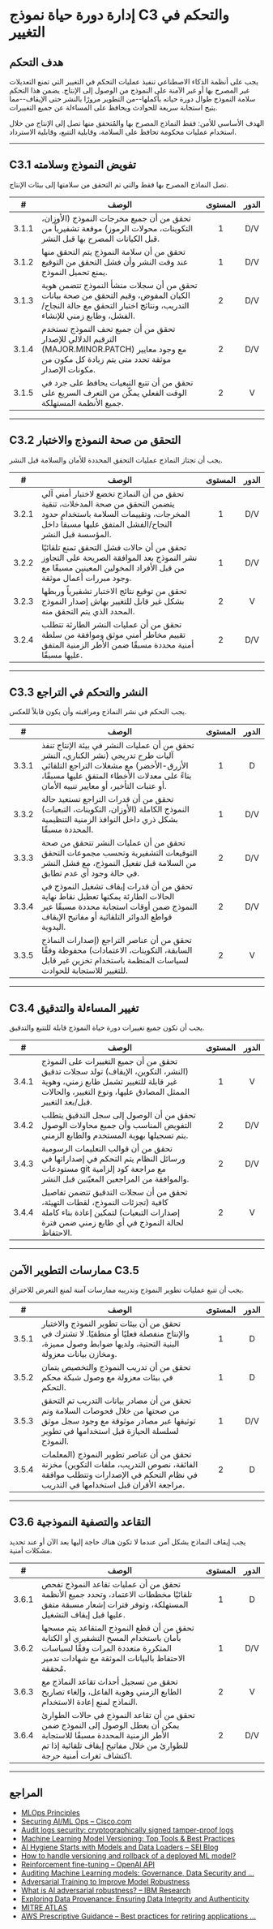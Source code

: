 # إدارة دورة حياة نموذج C3 والتحكم في التغيير

## هدف التحكم

يجب على أنظمة الذكاء الاصطناعي تنفيذ عمليات التحكم في التغيير التي تمنع التعديلات غير المصرح بها أو غير الآمنة على النموذج من الوصول إلى الإنتاج. يضمن هذا التحكم سلامة النموذج طوال دورة حياته بأكملها--من التطوير مرورًا بالنشر حتى الإيقاف--مما يتيح استجابة سريعة للحوادث ويحافظ على المساءلة عن جميع التغييرات.

الهدف الأساسي للأمن: فقط النماذج المصرح بها والمُتحقق منها تصل إلى الإنتاج من خلال استخدام عمليات محكومة تحافظ على السلامة، وقابلية التتبع، وقابلية الاسترداد.

---

## C3.1 تفويض النموذج وسلامته

تصل النماذج المصرح بها فقط والتي تم التحقق من سلامتها إلى بيئات الإنتاج.

|   #   | الوصف                                                                                                                                                     | المستوى | الدور |
| :---: | --------------------------------------------------------------------------------------------------------------------------------------------------------- | :-----: | :---: |
| 3.1.1 | تحقق من أن جميع مخرجات النموذج (الأوزان، التكوينات، محولات الرموز) موقعة تشفيرياً من قبل الكيانات المصرح بها قبل النشر.                                   |    1    |  D/V  |
| 3.1.2 | تحقق من أن سلامة النموذج يتم التحقق منها عند وقت النشر وأن فشل التحقق من التوقيع يمنع تحميل النموذج.                                                      |    1    |  D/V  |
| 3.1.3 | تحقق من أن سجلات منشأ النموذج تتضمن هوية الكيان المفوض، وقيم التحقق من صحة بيانات التدريب، ونتائج اختبار التحقق مع حالة النجاح/الفشل، وطابع زمني للإنشاء. |    2    |  D/V  |
| 3.1.4 | تحقق من أن جميع تحف النموذج تستخدم الترقيم الدلالي للإصدار (MAJOR.MINOR.PATCH) مع وجود معايير موثقة تحدد متى يتم زيادة كل مكون من مكونات الإصدار.         |    2    |  D/V  |
| 3.1.5 | تحقق من أن تتبع التبعيات يحافظ على جرد في الوقت الفعلي يمكّن من التعرف السريع على جميع الأنظمة المستهلكة.                                                 |    2    |   V   |

---

## C3.2 التحقق من صحة النموذج والاختبار

يجب أن تجتاز النماذج عمليات التحقق المحددة للأمان والسلامة قبل النشر.

|   #   | الوصف                                                                                                                                                                          | المستوى | الدور |
| :---: | ------------------------------------------------------------------------------------------------------------------------------------------------------------------------------ | :-----: | :---: |
| 3.2.1 | تحقق من أن النماذج تخضع لاختبار أمني آلي يتضمن التحقق من صحة المدخلات، تنقية المخرجات، وتقييمات السلامة باستخدام حدود النجاح/الفشل المتفق عليها مسبقاً داخل المؤسسة قبل النشر. |    1    |  D/V  |
| 3.2.2 | تحقق من أن حالات فشل التحقق تمنع تلقائيًا نشر النموذج بعد الموافقة الصريحة على التجاوز من قبل الأفراد المخولين المعينين مسبقًا مع وجود مبررات أعمال موثقة.                     |    1    |  D/V  |
| 3.2.3 | تحقق من توقيع نتائج الاختبار تشفيرياً وربطها بشكل غير قابل للتغيير بهاش إصدار النموذج المحدد الذي يتم التحقق منه.                                                              |    2    |   V   |
| 3.2.4 | تحقق من أن عمليات النشر الطارئة تتطلب تقييم مخاطر أمني موثق وموافقة من سلطة أمنية محددة مسبقًا ضمن الأطر الزمنية المتفق عليها مسبقًا.                                          |    2    |  D/V  |

---

## C3.3 النشر والتحكم في التراجع

يجب التحكم في نشر النماذج ومراقبته وأن يكون قابلاً للعكس.

|   #   | الوصف                                                                                                                                                                                                               | المستوى | الدور |
| :---: | ------------------------------------------------------------------------------------------------------------------------------------------------------------------------------------------------------------------- | :-----: | :---: |
| 3.3.1 | تحقق من أن عمليات النشر في بيئة الإنتاج تنفذ آليات طرح تدريجي (نشر الكناري، النشر الأزرق-الأخضر) مع مشغلات التراجع التلقائي بناءً على معدلات الأخطاء المتفق عليها مسبقًا، أو عتبات التأخير، أو معايير تنبيه الأمان. |    1    |   D   |
| 3.3.2 | تحقق من أن قدرات التراجع تستعيد حالة النموذج الكاملة (الأوزان، التكوينات، التبعيات) بشكل ذري داخل النوافذ الزمنية التنظيمية المحددة مسبقًا.                                                                         |    1    |  D/V  |
| 3.3.3 | تحقق من أن عمليات النشر تتحقق من صحة التوقيعات التشفيرية وتحسب مجموعات التحقق من السلامة قبل تفعيل النموذج، مع فشل النشر في حالة وجود أي عدم تطابق.                                                                 |    2    |  D/V  |
| 3.3.4 | تحقق من أن قدرات إيقاف تشغيل النموذج في الحالات الطارئة يمكنها تعطيل نقاط نهاية النموذج ضمن أوقات استجابة محددة مسبقًا عبر قواطع الدوائر التلقائية أو مفاتيح الإيقاف اليدوية.                                       |    2    |  D/V  |
| 3.3.5 | تحقق من أن عناصر التراجع (إصدارات النماذج السابقة، التكوينات، الاعتمادات) محفوظة وفقًا لسياسات المنظمة باستخدام تخزين غير قابل للتغيير للاستجابة للحوادث.                                                           |    2    |   V   |

---

## C3.4 تغيير المساءلة والتدقيق

يجب أن تكون جميع تغييرات دورة حياة النموذج قابلة للتتبع والتدقيق.

|   #   | الوصف                                                                                                                                                                                  | المستوى | الدور |
| :---: | -------------------------------------------------------------------------------------------------------------------------------------------------------------------------------------- | :-----: | :---: |
| 3.4.1 | تحقق من أن جميع التغييرات على النموذج (النشر، التكوين، الإيقاف) تولد سجلات تدقيق غير قابلة للتغيير تشمل طابع زمني، وهوية الممثل المصادق عليها، ونوع التغيير، والحالات قبل/بعد التغيير. |    1    |   V   |
| 3.4.2 | تحقق من أن الوصول إلى سجل التدقيق يتطلب التفويض المناسب وأن جميع محاولات الوصول يتم تسجيلها بهوية المستخدم والطابع الزمني.                                                             |    2    |  D/V  |
| 3.4.3 | تحقق من أن قوالب التعليمات الرسومية ورسائل النظام يتم التحكم في إصداراتها في مستودعات git مع مراجعة كود إلزامية والموافقة من المراجعين المعيّنين قبل النشر.                            |    2    |  D/V  |
| 3.4.4 | تحقق من أن سجلات التدقيق تتضمن تفاصيل كافية (تجزئات النموذج، لقطات التهيئة، إصدارات التبعيات) لتمكين إعادة بناء كاملة لحالة النموذج في أي طابع زمني ضمن فترة الاحتفاظ.                 |    2    |   V   |

---

## ممارسات التطوير الآمن C3.5

يجب أن تتبع عمليات تطوير النموذج وتدريبه ممارسات آمنة لمنع التعرض للاختراق.

|   #   | الوصف                                                                                                                                                                   | المستوى | الدور |
| :---: | ----------------------------------------------------------------------------------------------------------------------------------------------------------------------- | :-----: | :---: |
| 3.5.1 | تحقق من أن بيئات تطوير النموذج والاختبار والإنتاج منفصلة فعليًا أو منطقيًا. لا تشترك في البنية التحتية، ولديها ضوابط وصول مميزة، ومخازن بيانات معزولة.                  |    1    |   D   |
| 3.5.2 | تحقق من أن تدريب النموذج والتخصيص يتمان في بيئات معزولة مع وصول شبكة محكم التحكم.                                                                                       |    1    |   D   |
| 3.5.3 | تحقق من أن مصادر بيانات التدريب تم التحقق من صحتها من خلال فحوصات السلامة وتم توثيقها عبر مصادر موثوقة مع وجود سجل موثق لسلسلة الحيازة قبل استخدامها في تطوير النموذج.  |    1    |  D/V  |
| 3.5.4 | تحقق من أن عناصر تطوير النموذج (المعلمات الفائقة، نصوص التدريب، ملفات التكوين) مخزنة في نظام التحكم في الإصدارات وتتطلب موافقة مراجعة الأقران قبل استخدامها في التدريب. |    2    |   D   |

---

## C3.6 التقاعد والتصفية النموذجية

يجب إيقاف النماذج بشكل آمن عندما لا تكون هناك حاجة إليها بعد الآن أو عند تحديد مشكلات أمنية.

|   #   | الوصف                                                                                                                                                                                     | المستوى | الدور |
| :---: | ----------------------------------------------------------------------------------------------------------------------------------------------------------------------------------------- | :-----: | :---: |
| 3.6.1 | تحقق من أن عمليات تقاعد النموذج تفحص تلقائيًا مخططات الاعتماد، وتحدد جميع الأنظمة المستهلكة، وتوفر فترات إشعار مسبقة متفق عليها قبل إيقاف التشغيل.                                        |    1    |   D   |
| 3.6.2 | تحقق من أن قطع النموذج المتقاعد يتم مسحها بأمان باستخدام المسح التشفيري أو الكتابة المتكررة متعددة المرات وفقًا لسياسات الاحتفاظ بالبيانات الموثقة مع شهادات تدمير مُحققة.                |    1    |  D/V  |
| 3.6.3 | تحقق من تسجيل أحداث تقاعد النماذج مع الطابع الزمني وهوية الفاعل، وإلغاء تصاريح النماذج لمنع إعادة الاستخدام.                                                                              |    2    |   V   |
| 3.6.4 | تحقق من أن تقاعد النموذج في حالات الطوارئ يمكن أن يعطل الوصول إلى النموذج ضمن الأطر الزمنية المحددة مسبقًا للاستجابة للطوارئ من خلال مفاتيح إيقاف تلقائية إذا تم اكتشاف ثغرات أمنية حرجة. |    2    |  D/V  |

---

## المراجع

* [MLOps Principles](https://ml-ops.org/content/mlops-principles)
* [Securing AI/ML Ops – Cisco.com](https://sec.cloudapps.cisco.com/security/center/resources/SecuringAIMLOps)
* [Audit logs security: cryptographically signed tamper-proof logs](https://www.cossacklabs.com/blog/audit-logs-security/)
* [Machine Learning Model Versioning: Top Tools & Best Practices](https://lakefs.io/blog/model-versioning/)
* [AI Hygiene Starts with Models and Data Loaders – SEI Blog](https://insights.sei.cmu.edu/documents/6190/AI-Hygiene-Starts-with-Models-and-Data-Loaders_1G0KTRh.pdf)
* [How to handle versioning and rollback of a deployed ML model?](https://learn.microsoft.com/en-au/answers/questions/1845378/how-to-handle-versioning-and-rollback-of-a-deploye)
* [Reinforcement fine-tuning – OpenAI API](https://platform.openai.com/docs/guides/reinforcement-fine-tuning)
* [Auditing Machine Learning models: Governance, Data Security and …](https://www.linkedin.com/pulse/auditing-machine-learning-models-governance-data-security-negrete-yn81f)
* [Adversarial Training to Improve Model Robustness](https://medium.com/%40amit25173/adversarial-training-to-improve-model-robustness-5e285b516713)
* [What is AI adversarial robustness? – IBM Research](https://research.ibm.com/blog/securing-ai-workflows-with-adversarial-robustness)
* [Exploring Data Provenance: Ensuring Data Integrity and Authenticity](https://www.astera.com/type/blog/data-provenance/)
* [MITRE ATLAS](https://atlas.mitre.org/)
* [AWS Prescriptive Guidance – Best practices for retiring applications …](https://docs.aws.amazon.com/pdfs/prescriptive-guidance/latest/migration-app-retirement-best-practices/migration-app-retirement-best-practices.pdf)

